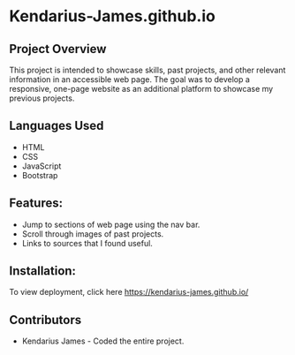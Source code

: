 # Kendarius-James.github.io

## Project Overview
This project is intended to showcase skills, past projects, and other relevant information in an accessible web page. 
The goal was to develop a responsive, one-page website as an additional platform to showcase my previous projects.

## Languages Used
- HTML
- CSS
- JavaScript
- Bootstrap
  
## Features:
- Jump to sections of web page using the nav bar.
- Scroll through images of past projects.
- Links to sources that I found useful.

## Installation:
To view deployment, click here https://kendarius-james.github.io/

## Contributors
- Kendarius James - Coded the entire project.
